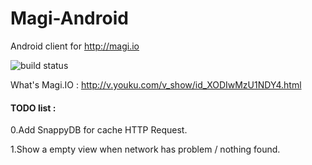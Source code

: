 # Magi-Android
Android client for http://magi.io

![build status](https://api.travis-ci.org/undownding/magi-android.svg?branch=0.1)


What's Magi.IO : http://v.youku.com/v_show/id_XODIwMzU1NDY4.html

#### TODO list : 

0.Add SnappyDB for cache HTTP Request.

1.Show a empty view when network has problem / nothing found.

